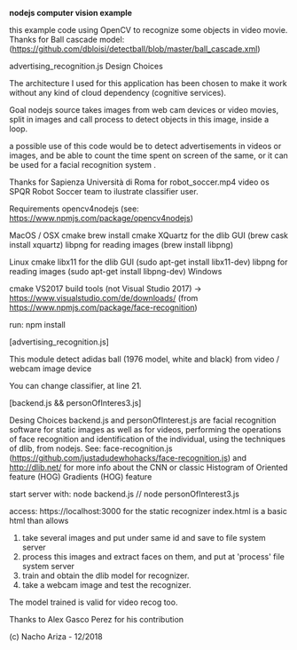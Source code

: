 **nodejs computer vision example**

this example code using OpenCV to recognize some objects in video movie.
Thanks for Ball cascade model: 
(https://github.com/dbloisi/detectball/blob/master/ball_cascade.xml)

advertising_recognition.js
Design Choices
 

The architecture I used for this application has been chosen to make it work without any 
kind of cloud dependency (cognitive services). 

Goal
nodejs source takes images from web cam devices or video movies, split in images and call
process to detect objects in this image, inside a loop.

a possible use of this code would be to detect advertisements in videos or images, 
and be able to count the time spent on screen of the same, or it can be used for a 
facial recognition system .

Thanks for Sapienza Università di Roma for robot_soccer.mp4 video os SPQR Robot Soccer team to ilustrate
classifier user.
 
 


Requirements 
opencv4nodejs
(see: https://www.npmjs.com/package/opencv4nodejs)

MacOS / OSX
cmake brew install cmake
XQuartz for the dlib GUI (brew cask install xquartz)
libpng for reading images (brew install libpng)

Linux
cmake
libx11 for the dlib GUI (sudo apt-get install libx11-dev)
libpng for reading images (sudo apt-get install libpng-dev)
Windows

cmake
VS2017 build tools (not Visual Studio 2017) -> https://www.visualstudio.com/de/downloads/
(from https://www.npmjs.com/package/face-recognition)


run:
npm install

[advertising_recognition.js]

This module detect adidas ball (1976 model, white and black) from video / webcam image device

You can change classifier, at line 21.

[backend.js && personOfInteres3.js]

Desing Choices
backend.js and personOfInterest.js  are facial recognition software for static images as well as for videos,
performing the operations of face recognition and identification of the individual, 
using the techniques of dlib, from nodejs.
See: face-recognition.js (https://github.com/justadudewhohacks/face-recognition.js)
and http://dlib.net/ for more info about the CNN or classic Histogram of Oriented feature (HOG)                                        Gradients (HOG) feature

start server with:
node backend.js // node personOfInterest3.js

access: https://localhost:3000 for the static recognizer
index.html is a basic html than allows

1) take several images and put under same id and save to file system server
2) process this images and extract faces on them, and put at 'process' file system server
3) train and obtain the dlib model for recognizer.
4) take a webcam image and test the recognizer.

The model trained is valid for video recog too.

Thanks to Alex Gasco Perez for his contribution

(c) Nacho Ariza - 12/2018

